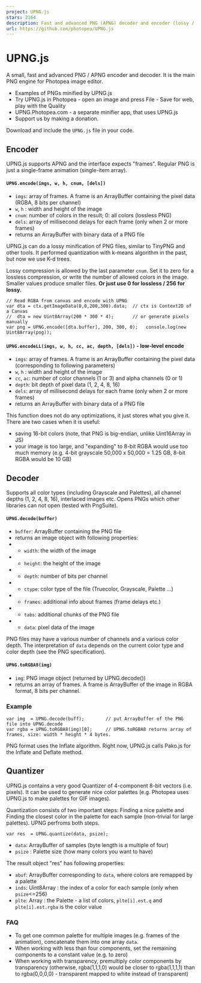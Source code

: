 ```yaml
---
project: UPNG.js
stars: 2164
description: Fast and advanced PNG (APNG) decoder and encoder (lossy / lossless)
url: https://github.com/photopea/UPNG.js
---
```


UPNG.js
=======

A small, fast and advanced PNG / APNG encoder and decoder. It is the main PNG engine for Photopea image editor.

-   Examples of PNGs minified by UPNG.js
-   Try UPNG.js in Photopea - open an image and press File - Save for web, play with the Quality
-   UPNG.Photopea.com - a separate minifier app, that uses UPNG.js
-   Support us by making a donation.

Download and include the `UPNG.js` file in your code.

Encoder
-------

UPNG.js supports APNG and the interface expects "frames". Regular PNG is just a single-frame animation (single-item array).

#### `UPNG.encode(imgs, w, h, cnum, [dels])`

-   `imgs`: array of frames. A frame is an ArrayBuffer containing the pixel data (RGBA, 8 bits per channel)
-   `w`, `h` : width and height of the image
-   `cnum`: number of colors in the result; 0: all colors (lossless PNG)
-   `dels`: array of millisecond delays for each frame (only when 2 or more frames)
-   returns an ArrayBuffer with binary data of a PNG file

UPNG.js can do a lossy minification of PNG files, similar to TinyPNG and other tools. It performed quantization with k-means algorithm in the past, but now we use K-d trees.

Lossy compression is allowed by the last parameter `cnum`. Set it to zero for a lossless compression, or write the number of allowed colors in the image. Smaller values produce smaller files. **Or just use 0 for lossless / 256 for lossy.**

```
// Read RGBA from canvas and encode with UPNG
var dta = ctx.getImageData(0,0,200,300).data;  // ctx is Context2D of a Canvas
//  dta = new Uint8Array(200 * 300 * 4);       // or generate pixels manually
var png = UPNG.encode([dta.buffer], 200, 300, 0);   console.log(new Uint8Array(png));
```

#### `UPNG.encodeLL(imgs, w, h, cc, ac, depth, [dels])` - low-level encode

-   `imgs`: array of frames. A frame is an ArrayBuffer containing the pixel data (corresponding to following parameters)
-   `w`, `h` : width and height of the image
-   `cc`, `ac`: number of color channels (1 or 3) and alpha channels (0 or 1)
-   `depth`: bit depth of pixel data (1, 2, 4, 8, 16)
-   `dels`: array of millisecond delays for each frame (only when 2 or more frames)
-   returns an ArrayBuffer with binary data of a PNG file

This function does not do any optimizations, it just stores what you give it. There are two cases when it is useful:

-   saving 16-bit colors (note, that PNG is big-endian, unlike Uint16Array in JS)
-   your image is too large, and "expanding" to 8-bit RGBA would use too much memory (e.g. 4-bit grayscale 50,000 x 50,000 = 1.25 GB, 8-bit RGBA would be 10 GB)

Decoder
-------

Supports all color types (including Grayscale and Palettes), all channel depths (1, 2, 4, 8, 16), interlaced images etc. Opens PNGs which other libraries can not open (tested with PngSuite).

#### `UPNG.decode(buffer)`

-   `buffer`: ArrayBuffer containing the PNG file
-   returns an image object with following properties:
-   -   `width`: the width of the image
-   -   `height`: the height of the image
-   -   `depth`: number of bits per channel
-   -   `ctype`: color type of the file (Truecolor, Grayscale, Palette ...)
-   -   `frames`: additional info about frames (frame delays etc.)
-   -   `tabs`: additional chunks of the PNG file
-   -   `data`: pixel data of the image

PNG files may have a various number of channels and a various color depth. The interpretation of `data` depends on the current color type and color depth (see the PNG specification).

#### `UPNG.toRGBA8(img)`

-   `img`: PNG image object (returned by UPNG.decode())
-   returns an array of frames. A frame is ArrayBuffer of the image in RGBA format, 8 bits per channel.

### Example

```
var img  = UPNG.decode(buff);        // put ArrayBuffer of the PNG file into UPNG.decode
var rgba = UPNG.toRGBA8(img)[0];     // UPNG.toRGBA8 returns array of frames, size: width * height * 4 bytes.
```

PNG format uses the Inflate algorithm. Right now, UPNG.js calls Pako.js for the Inflate and Deflate method.

Quantizer
---------

UPNG.js contains a very good Quantizer of 4-component 8-bit vectors (i.e. pixels). It can be used to generate nice color palettes (e.g. Photopea uses UPNG.js to make palettes for GIF images).

Quantization consists of two important steps: Finding a nice palette and Finding the closest color in the palette for each sample (non-trivial for large palettes). UPNG perfroms both steps.

```
var res  = UPNG.quantize(data, psize);
```

-   `data`: ArrayBuffer of samples (byte length is a multiple of four)
-   `psize` : Palette size (how many colors you want to have)

The result object "res" has following properties:

-   `abuf`: ArrayBuffer corresponding to `data`, where colors are remapped by a palette
-   `inds`: Uint8Array : the index of a color for each sample (only when `psize`<=256)
-   `plte`: Array : the Palette - a list of colors, `plte[i].est.q` and `plte[i].est.rgba` is the color value

### FAQ

-   To get one common palette for multiple images (e.g. frames of the animation), concatenate them into one array `data`.
-   When working with less than four components, set the remaining components to a constant value (e.g. to zero)
-   When working with transparency, premultiply color components by transparency (otherwise, rgba(1,1,1,0) would be closer to rgba(1,1,1,1) than to rgba(0,0,0,0) - transparent mapped to white instead of transparent)
